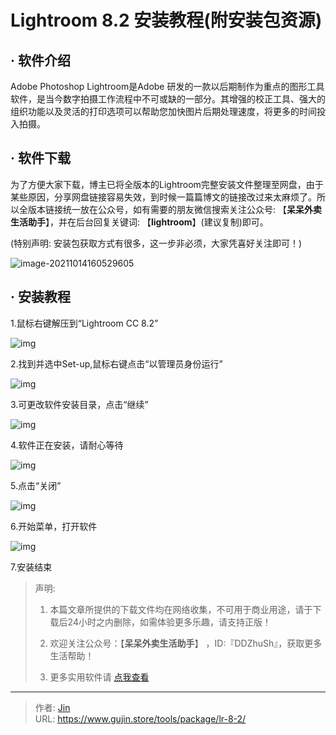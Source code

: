 # Lightroom 8.2 安装教程(附安装包资源)


## · 软件介绍
Adobe Photoshop Lightroom是Adobe 研发的一款以后期制作为重点的图形工具软件，是当今数字拍摄工作流程中不可或缺的一部分。其增强的校正工具、强大的组织功能以及灵活的打印选项可以帮助您加快图片后期处理速度，将更多的时间投入拍摄。

## · 软件下载
为了方便大家下载，博主已将全版本的Lightroom完整安装文件整理至网盘，由于某些原因，分享网盘链接容易失效，到时候一篇篇博文的链接改过来太麻烦了。所以全版本链接统一放在公众号，如有需要的朋友微信搜索关注公众号: 【**呆呆外卖生活助手**】，并在后台回复关键词: 【**lightroom**】(建议复制)即可。

(特别声明: 安装包获取方式有很多，这一步非必须，大家凭喜好关注即可！)

![image-20211014160529605](https://img.gujin.store/img/image-20211014160529605.png)

## · 安装教程

1.鼠标右键解压到“Lightroom CC 8.2”

![img](https://img.gujin.store/img/v2-9c69a68b2a3eea4a7385821bf99c000c_720w.png)



2.找到并选中Set-up,鼠标右键点击“以管理员身份运行”

![img](https://img.gujin.store/img/v2-ed5e926d6b5d1e805249cfc4dac697fd_720w.png)



3.可更改软件安装目录，点击“继续”

![img](https://img.gujin.store/img/v2-dbd618f0721106dd08ca53608bdd8d53_720w.png)



4.软件正在安装，请耐心等待

![img](https://img.gujin.store/img/v2-5f5f423c2fed0aaf9867f9c8c8c3f1f5_720w.png)



5.点击“关闭”

![img](https://img.gujin.store/img/v2-7f0033c7f006554eb178e83c8f4b165f_720w.png)



6.开始菜单，打开软件

![img](https://img.gujin.store/img/v2-f8883a9b993c562f38fca2f2eaea8094_720w.png)



7.安装结束




> 声明: 
>
> 1. 本篇文章所提供的下载文件均在网络收集，不可用于商业用途，请于下载后24小时之内删除，如需体验更多乐趣，请支持正版！
>
> 2. 欢迎关注公众号：【**呆呆外卖生活助手**】 ，ID:『DDZhuSh』，获取更多生活帮助！
>
> 3. 更多实用软件请  [点我查看](/tools)


---

> 作者: [Jin](https://img.gujin.store/img/favicon.ico)  
> URL: https://www.gujin.store/tools/package/lr-8-2/  


